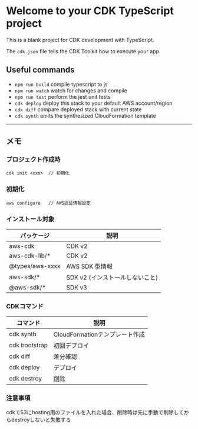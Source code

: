 # Welcome to your CDK TypeScript project

This is a blank project for CDK development with TypeScript.

The `cdk.json` file tells the CDK Toolkit how to execute your app.

## Useful commands

* `npm run build`   compile typescript to js
* `npm run watch`   watch for changes and compile
* `npm run test`    perform the jest unit tests
* `cdk deploy`      deploy this stack to your default AWS account/region
* `cdk diff`        compare deployed stack with current state
* `cdk synth`       emits the synthesized CloudFormation template

----

## メモ

### プロジェクト作成時
```
cdk init <xxx>  // 初期化
```

### 初期化
```
aws configure   // AWS認証情報設定
```

### インストール対象

|パッケージ|説明|
|---|---|
|aws-cdk|CDK v2|
|aws-cdk-lib/*|CDK v2|
|@types/aws-xxxx|AWS SDK 型情報|
|aws-sdk/*|SDK v2 (インストールしないこと)|
|@aws-sdk/*|SDK v3|


### CDKコマンド

|コマンド|説明|
|---|---|
|cdk synth|CloudFormationテンプレート作成|
|cdk bootstrap|初回デプロイ|
|cdk diff|差分確認|
|cdk deploy|デプロイ|
|cdk destroy|削除|

### 注意事項
cdkでS3にhosting用のファイルを入れた場合、削除時は先に手動で削除してからdestroyしないと失敗する
